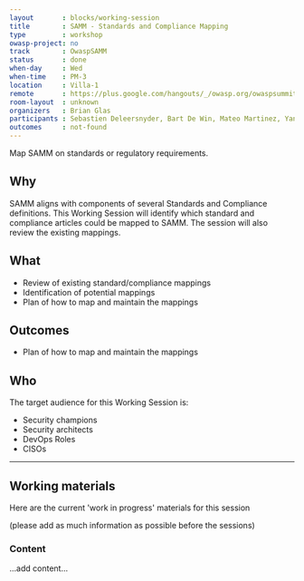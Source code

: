 ```yaml
---
layout       : blocks/working-session
title        : SAMM - Standards and Compliance Mapping
type         : workshop
owasp-project: no
track        : OwaspSAMM
status       : done
when-day     : Wed
when-time    : PM-3
location     : Villa-1
remote       : https://plus.google.com/hangouts/_/owasp.org/owaspsummit-sam
room-layout  : unknown
organizers   : Brian Glas
participants : Sebastien Deleersnyder, Bart De Win, Mateo Martinez, Yan Kravchenko, Viktor Lindstrom
outcomes     : not-found
---
```


Map SAMM on standards or regulatory requirements.

## Why

SAMM aligns with components of several Standards and Compliance definitions. This Working Session will identify which standard and compliance articles could be mapped to SAMM. The session will also review the existing mappings.

## What

- Review of existing standard/compliance mappings
- Identification of potential mappings
- Plan of how to map and maintain the mappings

## Outcomes

- Plan of how to map and maintain the mappings

## Who

The target audience for this Working Session is:

- Security champions
- Security architects
- DevOps Roles
- CISOs

---

## Working materials

Here are the current 'work in progress' materials for this session

(please add as much information as possible before the sessions)

### Content

...add content...
